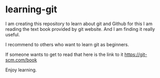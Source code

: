 # learning-git
I am creating this repository to learn about git and Github for this I am reading the text book provided by git website. And I am finding it really useful. 

I recommend to others who want to learn git as beginners.

If someone wants to get to read that here is the link to it https://git-scm.com/book

Enjoy learning.
